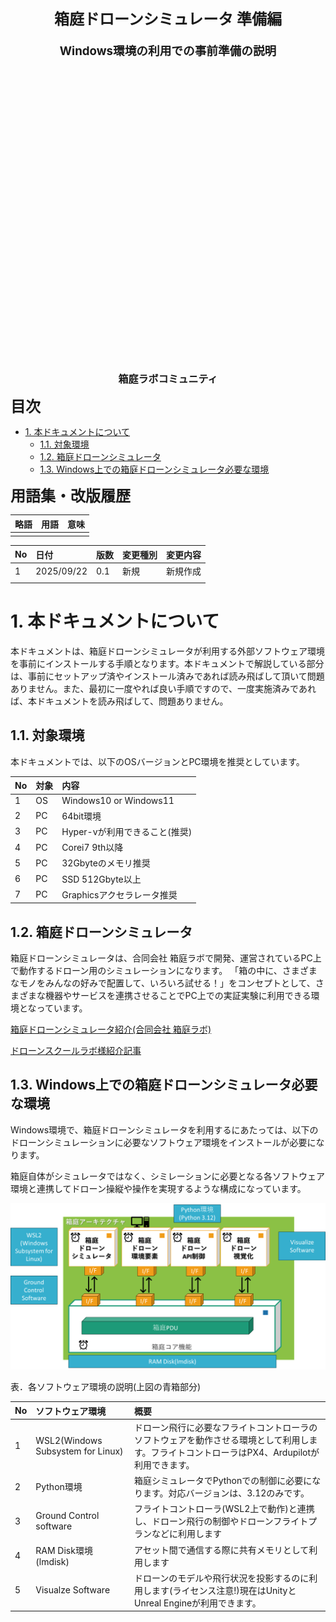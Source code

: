 <div class="box-title">
    <p>
    <div style="font-size:18pt;font-weight:bold;text-align:center;margin-top:150px"><span class="title">箱庭ドローンシミュレータ 準備編</span></div>
    </p>
    <p>
    <div style="font-size:14pt;font-weight:bold;text-align:center;margin-top:20px"><span class="sub-title">Windows環境の利用での事前準備の説明</span></div>
    </p>
    <p>
    <div style="font-size:12pt;font-weight:bold;text-align:center;margin-top:500px"><span class="author">箱庭ラボコミュニティ</span></div>
    </p>
</div>

<!-- 改ページ -->
<div style="page-break-before:always"></div>

<div style="font-size:18pt;font-weight:bold;text-align:left;"><span class="contents">目次</span></div>

<!-- TOC -->

- [1. 本ドキュメントについて](#1-本ドキュメントについて)
  - [1.1. 対象環境](#11-対象環境)
  - [1.2. 箱庭ドローンシミュレータ](#12-箱庭ドローンシミュレータ)
  - [1.3. Windows上での箱庭ドローンシミュレータ必要な環境](#13-windows上での箱庭ドローンシミュレータ必要な環境)

<!-- /TOC -->


<!-- 改ページ -->
<div style="page-break-before:always"></div>


<div style="font-size:18pt;font-weight:bold;text-align:left;"><span class="contents">用語集・改版履歴</span></div>


|略語|用語|意味|
|:---|:---|:---|
||||


|No|日付|版数|変更種別|変更内容|
|:---|:---|:---|:---|:---|
|1|2025/09/22|0.1|新規|新規作成|
|||

<!-- 改ページ -->
<div style="page-break-before:always"></div>

# 1. 本ドキュメントについて

本ドキュメントは、箱庭ドローンシミュレータが利用する外部ソフトウェア環境を事前にインストールする手順となります。本ドキュメントで解説している部分は、事前にセットアップ済やインストール済みであれば読み飛ばして頂いて問題ありません。また、最初に一度やれば良い手順ですので、一度実施済みであれば、本ドキュメントを読み飛ばして、問題ありません。

## 1.1. 対象環境

本ドキュメントでは、以下のOSバージョンとPC環境を推奨としています。

|No|対象|内容|
|:---|:---|:---|
|1|OS|Windows10 or Windows11|
|2|PC|64bit環境|
|3|PC|Hyper-vが利用できること(推奨)|
|4|PC|Corei7 9th以降|
|5|PC|32Gbyteのメモリ推奨|
|6|PC|SSD 512Gbyte以上|
|7|PC|Graphicsアクセラレータ推奨|

## 1.2. 箱庭ドローンシミュレータ

箱庭ドローンシミュレータは、合同会社 箱庭ラボで開発、運営されているPC上で動作するドローン用のシミュレーションになります。
「箱の中に、さまざまなモノをみんなの好みで配置して、いろいろ試せる！」をコンセプトとして、さまざまな機器やサービスを連携させることでPC上での実証実験に利用できる環境となっています。

[箱庭ドローンシミュレータ紹介(合同会社 箱庭ラボ)](https://hakoniwa-lab.net/products/drone/)

[ドローンスクールラボ様紹介記事](https://drone-school-lab.co.jp/hakoniwa-drone-simulator)


## 1.3. Windows上での箱庭ドローンシミュレータ必要な環境

Windows環境で、箱庭ドローンシミュレータを利用するにあたっては、以下のドローンシミュレーションに必要なソフトウェア環境をインストールが必要になります。

箱庭自体がシミュレータではなく、シミレーションに必要となる各ソフトウェア環境と連携してドローン操縦や操作を実現するような構成になっています。

![箱庭ドローンシミュレータに必要な要素](./images/hakoarch.png)


表．各ソフトウェア環境の説明(上図の青箱部分)

|No|ソフトウェア環境|概要|
|:---|:---|:---|
|1|WSL2(Windows Subsystem for Linux)|ドローン飛行に必要なフライトコントローラのソフトウェアを動作させる環境として利用します。フライトコントローラはPX4、Ardupilotが利用できます。|
|2|Python環境|箱庭シミュレータでPythonでの制御に必要になります。対応バージョンは、3.12のみです。|
|3|Ground Control software|フライトコントローラ(WSL2上で動作)と連携し、ドローン飛行の制御やドローンフライトプランなどに利用します|
|4|RAM Disk環境(lmdisk)|アセット間で通信する際に共有メモリとして利用します|
|5|Visualze Software|ドローンのモデルや飛行状況を投影するのに利用します(ライセンス注意!)現在はUnityとUnreal Engineが利用できます。|